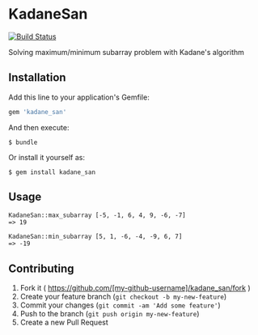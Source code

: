 # KadaneSan

[![Build Status](https://travis-ci.org/tsmsogn/kadane_san.svg?branch=master)](https://travis-ci.org/tsmsogn/kadane_san)

Solving maximum/minimum subarray problem with Kadane's algorithm

## Installation

Add this line to your application's Gemfile:

```ruby
gem 'kadane_san'
```

And then execute:

    $ bundle

Or install it yourself as:

    $ gem install kadane_san

## Usage

    KadaneSan::max_subarray [-5, -1, 6, 4, 9, -6, -7]
    => 19
    
    KadaneSan::min_subarray [5, 1, -6, -4, -9, 6, 7]
    => -19

## Contributing

1. Fork it ( https://github.com/[my-github-username]/kadane_san/fork )
2. Create your feature branch (`git checkout -b my-new-feature`)
3. Commit your changes (`git commit -am 'Add some feature'`)
4. Push to the branch (`git push origin my-new-feature`)
5. Create a new Pull Request
